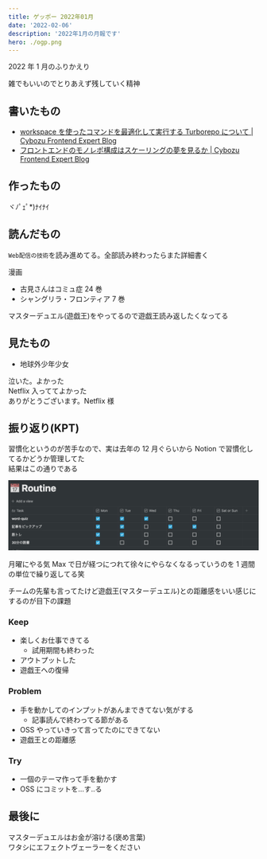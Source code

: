 ```yaml
---
title: ゲッポー 2022年01月
date: '2022-02-06'
description: '2022年1月の月報です'
hero: ./ogp.png
---
```


2022 年 1 月のふりかえり

雑でもいいのでとりあえず残していく精神

## 書いたもの

- [workspace を使ったコマンドを最適化して実行する Turborepo について | Cybozu Frontend Expert Blog](https://cybozu.github.io/frontend-expert/posts/turborepo)
- [フロントエンドのモノレポ構成はスケーリングの夢を見るか | Cybozu Frontend Expert Blog](https://cybozu.github.io/frontend-expert/posts/considerations-for-monorepo)

## 作ったもの

ヾﾉﾟｪﾟ\*)ﾅｲﾅｲ

## 読んだもの

`Web配信の技術`を読み進めてる。全部読み終わったらまた詳細書く

漫画

- 古見さんはコミュ症 24 巻
- シャングリラ・フロンティア 7 巻

マスターデュエル(遊戯王)をやってるので遊戯王読み返したくなってる

## 見たもの

- 地球外少年少女

泣いた。よかった  
Netflix 入っててよかった  
ありがとうございます。Netflix 様

## 振り返り(KPT)

習慣化というのが苦手なので、実は去年の 12 月ぐらいから Notion で習慣化してるかどうか管理してた  
結果はこの通りである

![習慣化できているかの結果](./routine.png)

月曜にやる気 Max で日が経つにつれて徐々にやらなくなるっていうのを 1 週間の単位で繰り返してる笑

チームの先輩も言ってたけど遊戯王(マスターデュエル)との距離感をいい感じにするのが目下の課題

### Keep

- 楽しくお仕事できてる
  - 試用期間も終わった
- アウトプットした
- 遊戯王への復帰

### Problem

- 手を動かしてのインプットがあんまできてない気がする
  - 記事読んで終わってる節がある
- OSS やっていきって言ってたのにできてない
- 遊戯王との距離感

### Try

- 一個のテーマ作って手を動かす
- OSS にコミットを...す..る

## 最後に

マスターデュエルはお金が溶ける(褒め言葉)  
ワタシにエフェクトヴェーラーをください
